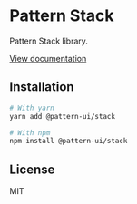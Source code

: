# Pattern Stack

Pattern Stack library.

[View documentation](https://pattern.icu/)

## Installation

```sh
# With yarn
yarn add @pattern-ui/stack

# With npm
npm install @pattern-ui/stack
```

## License

MIT
